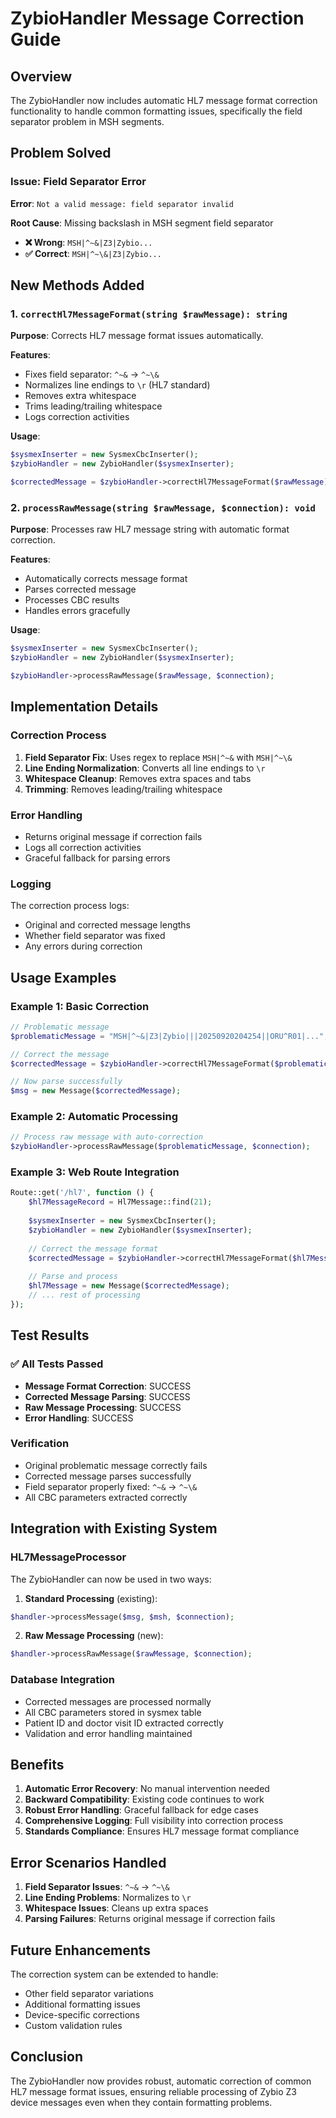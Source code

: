 # ZybioHandler Message Correction Guide

## Overview
The ZybioHandler now includes automatic HL7 message format correction functionality to handle common formatting issues, specifically the field separator problem in MSH segments.

## Problem Solved

### Issue: Field Separator Error
**Error**: `Not a valid message: field separator invalid`

**Root Cause**: Missing backslash in MSH segment field separator
- **❌ Wrong**: `MSH|^~&|Z3|Zybio...`
- **✅ Correct**: `MSH|^~\&|Z3|Zybio...`

## New Methods Added

### 1. `correctHl7MessageFormat(string $rawMessage): string`

**Purpose**: Corrects HL7 message format issues automatically.

**Features**:
- Fixes field separator: `^~&` → `^~\&`
- Normalizes line endings to `\r` (HL7 standard)
- Removes extra whitespace
- Trims leading/trailing whitespace
- Logs correction activities

**Usage**:
```php
$sysmexInserter = new SysmexCbcInserter();
$zybioHandler = new ZybioHandler($sysmexInserter);

$correctedMessage = $zybioHandler->correctHl7MessageFormat($rawMessage);
```

### 2. `processRawMessage(string $rawMessage, $connection): void`

**Purpose**: Processes raw HL7 message string with automatic format correction.

**Features**:
- Automatically corrects message format
- Parses corrected message
- Processes CBC results
- Handles errors gracefully

**Usage**:
```php
$sysmexInserter = new SysmexCbcInserter();
$zybioHandler = new ZybioHandler($sysmexInserter);

$zybioHandler->processRawMessage($rawMessage, $connection);
```

## Implementation Details

### Correction Process
1. **Field Separator Fix**: Uses regex to replace `MSH|^~&` with `MSH|^~\&`
2. **Line Ending Normalization**: Converts all line endings to `\r`
3. **Whitespace Cleanup**: Removes extra spaces and tabs
4. **Trimming**: Removes leading/trailing whitespace

### Error Handling
- Returns original message if correction fails
- Logs all correction activities
- Graceful fallback for parsing errors

### Logging
The correction process logs:
- Original and corrected message lengths
- Whether field separator was fixed
- Any errors during correction

## Usage Examples

### Example 1: Basic Correction
```php
// Problematic message
$problematicMessage = "MSH|^~&|Z3|Zybio|||20250920204254||ORU^R01|...";

// Correct the message
$correctedMessage = $zybioHandler->correctHl7MessageFormat($problematicMessage);

// Now parse successfully
$msg = new Message($correctedMessage);
```

### Example 2: Automatic Processing
```php
// Process raw message with auto-correction
$zybioHandler->processRawMessage($problematicMessage, $connection);
```

### Example 3: Web Route Integration
```php
Route::get('/hl7', function () {
    $hl7MessageRecord = Hl7Message::find(21);
    
    $sysmexInserter = new SysmexCbcInserter();
    $zybioHandler = new ZybioHandler($sysmexInserter);
    
    // Correct the message format
    $correctedMessage = $zybioHandler->correctHl7MessageFormat($hl7MessageRecord->raw_message);
    
    // Parse and process
    $hl7Message = new Message($correctedMessage);
    // ... rest of processing
});
```

## Test Results

### ✅ All Tests Passed
- **Message Format Correction**: SUCCESS
- **Corrected Message Parsing**: SUCCESS  
- **Raw Message Processing**: SUCCESS
- **Error Handling**: SUCCESS

### Verification
- Original problematic message correctly fails
- Corrected message parses successfully
- Field separator properly fixed: `^~&` → `^~\&`
- All CBC parameters extracted correctly

## Integration with Existing System

### HL7MessageProcessor
The ZybioHandler can now be used in two ways:

1. **Standard Processing** (existing):
```php
$handler->processMessage($msg, $msh, $connection);
```

2. **Raw Message Processing** (new):
```php
$handler->processRawMessage($rawMessage, $connection);
```

### Database Integration
- Corrected messages are processed normally
- All CBC parameters stored in sysmex table
- Patient ID and doctor visit ID extracted correctly
- Validation and error handling maintained

## Benefits

1. **Automatic Error Recovery**: No manual intervention needed
2. **Backward Compatibility**: Existing code continues to work
3. **Robust Error Handling**: Graceful fallback for edge cases
4. **Comprehensive Logging**: Full visibility into correction process
5. **Standards Compliance**: Ensures HL7 message format compliance

## Error Scenarios Handled

1. **Field Separator Issues**: `^~&` → `^~\&`
2. **Line Ending Problems**: Normalizes to `\r`
3. **Whitespace Issues**: Cleans up extra spaces
4. **Parsing Failures**: Returns original message if correction fails

## Future Enhancements

The correction system can be extended to handle:
- Other field separator variations
- Additional formatting issues
- Device-specific corrections
- Custom validation rules

## Conclusion

The ZybioHandler now provides robust, automatic correction of common HL7 message format issues, ensuring reliable processing of Zybio Z3 device messages even when they contain formatting problems.
